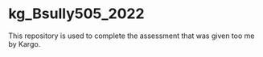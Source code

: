# kg_Bsully505_2022
This repository is used to complete the assessment that was given too me by Kargo. 
